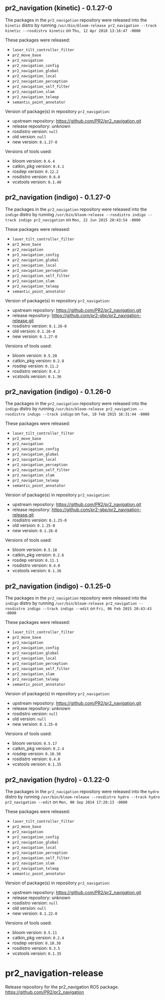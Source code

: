 ## pr2_navigation (kinetic) - 0.1.27-0

The packages in the `pr2_navigation` repository were released into the `kinetic` distro by running `/usr/bin/bloom-release pr2_navigation --track kinetic --rosdistro kinetic` on `Thu, 12 Apr 2018 13:16:47 -0000`

These packages were released:
- `laser_tilt_controller_filter`
- `pr2_move_base`
- `pr2_navigation`
- `pr2_navigation_config`
- `pr2_navigation_global`
- `pr2_navigation_local`
- `pr2_navigation_perception`
- `pr2_navigation_self_filter`
- `pr2_navigation_slam`
- `pr2_navigation_teleop`
- `semantic_point_annotator`

Version of package(s) in repository `pr2_navigation`:

- upstream repository: https://github.com/PR2/pr2_navigation.git
- release repository: unknown
- rosdistro version: `null`
- old version: `null`
- new version: `0.1.27-0`

Versions of tools used:

- bloom version: `0.6.4`
- catkin_pkg version: `0.4.1`
- rosdep version: `0.12.2`
- rosdistro version: `0.6.8`
- vcstools version: `0.1.40`


## pr2_navigation (indigo) - 0.1.27-0

The packages in the `pr2_navigation` repository were released into the `indigo` distro by running `/usr/bin/bloom-release --rosdistro indigo --track indigo pr2_navigation` on `Mon, 22 Jun 2015 20:43:54 -0000`

These packages were released:
- `laser_tilt_controller_filter`
- `pr2_move_base`
- `pr2_navigation`
- `pr2_navigation_config`
- `pr2_navigation_global`
- `pr2_navigation_local`
- `pr2_navigation_perception`
- `pr2_navigation_self_filter`
- `pr2_navigation_slam`
- `pr2_navigation_teleop`
- `semantic_point_annotator`

Version of package(s) in repository `pr2_navigation`:
- upstream repository: https://github.com/PR2/pr2_navigation.git
- release repository: https://github.com/pr2-gbp/pr2_navigation-release.git
- rosdistro version: `0.1.26-0`
- old version: `0.1.26-0`
- new version: `0.1.27-0`

Versions of tools used:
- bloom version: `0.5.20`
- catkin_pkg version: `0.2.8`
- rosdep version: `0.11.2`
- rosdistro version: `0.4.2`
- vcstools version: `0.1.36`


## pr2_navigation (indigo) - 0.1.26-0

The packages in the `pr2_navigation` repository were released into the `indigo` distro by running `/usr/bin/bloom-release pr2_navigation --rosdistro indigo --track indigo` on `Tue, 10 Feb 2015 16:31:44 -0000`

These packages were released:
- `laser_tilt_controller_filter`
- `pr2_move_base`
- `pr2_navigation`
- `pr2_navigation_config`
- `pr2_navigation_global`
- `pr2_navigation_local`
- `pr2_navigation_perception`
- `pr2_navigation_self_filter`
- `pr2_navigation_slam`
- `pr2_navigation_teleop`
- `semantic_point_annotator`

Version of package(s) in repository `pr2_navigation`:
- upstream repository: https://github.com/PR2/pr2_navigation.git
- release repository: https://github.com/pr2-gbp/pr2_navigation-release.git
- rosdistro version: `0.1.25-0`
- old version: `0.1.25-0`
- new version: `0.1.26-0`

Versions of tools used:
- bloom version: `0.5.18`
- catkin_pkg version: `0.2.6`
- rosdep version: `0.11.1`
- rosdistro version: `0.4.0`
- vcstools version: `0.1.36`


## pr2_navigation (indigo) - 0.1.25-0

The packages in the `pr2_navigation` repository were released into the `indigo` distro by running `/usr/bin/bloom-release pr2_navigation --rosdistro indigo --track indigo --edit` on `Fri, 06 Feb 2015 20:43:43 -0000`

These packages were released:
- `laser_tilt_controller_filter`
- `pr2_move_base`
- `pr2_navigation`
- `pr2_navigation_config`
- `pr2_navigation_global`
- `pr2_navigation_local`
- `pr2_navigation_perception`
- `pr2_navigation_self_filter`
- `pr2_navigation_slam`
- `pr2_navigation_teleop`
- `semantic_point_annotator`

Version of package(s) in repository `pr2_navigation`:
- upstream repository: https://github.com/PR2/pr2_navigation.git
- release repository: unknown
- rosdistro version: `null`
- old version: `null`
- new version: `0.1.25-0`

Versions of tools used:
- bloom version: `0.5.17`
- catkin_pkg version: `0.2.4`
- rosdep version: `0.10.30`
- rosdistro version: `0.4.0`
- vcstools version: `0.1.35`


## pr2_navigation (hydro) - 0.1.22-0

The packages in the `pr2_navigation` repository were released into the `hydro` distro by running `/usr/bin/bloom-release --rosdistro hydro --track hydro pr2_navigation --edit` on `Mon, 08 Sep 2014 17:28:13 -0000`

These packages were released:
- `laser_tilt_controller_filter`
- `pr2_move_base`
- `pr2_navigation`
- `pr2_navigation_config`
- `pr2_navigation_global`
- `pr2_navigation_local`
- `pr2_navigation_perception`
- `pr2_navigation_self_filter`
- `pr2_navigation_slam`
- `pr2_navigation_teleop`
- `semantic_point_annotator`

Version of package(s) in repository `pr2_navigation`:
- upstream repository: https://github.com/PR2/pr2_navigation.git
- release repository: unknown
- rosdistro version: `null`
- old version: `null`
- new version: `0.1.22-0`

Versions of tools used:
- bloom version: `0.5.11`
- catkin_pkg version: `0.2.4`
- rosdep version: `0.10.30`
- rosdistro version: `0.3.5`
- vcstools version: `0.1.35`


pr2_navigation-release
======================

Release repository for the pr2_navigation ROS package. https://github.com/PR2/pr2_navigation
